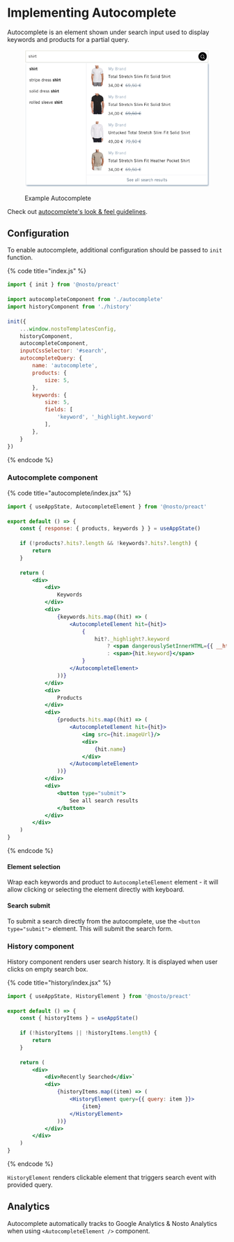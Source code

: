 # Implementing Autocomplete

Autocomplete is an element shown under search input used to display keywords and products for a partial query.

<figure><img src="../../../.gitbook/assets/Screenshot 2023-08-04 at 12.36.22.png" alt=""><figcaption><p>Example Autocomplete</p></figcaption></figure>

Check out [autocomplete's look & feel guidelines](https://help.nosto.com/en/articles/7169076-autocomplete-s-look-feel-guidelines).

## Configuration

To enable autocomplete, additional configuration should be passed to `init` function.

{% code title="index.js" %}
```javascript
import { init } from '@nosto/preact'

import autocompleteComponent from './autocomplete'
import historyComponent from './history'

init({
    ...window.nostoTemplatesConfig,
    historyComponent,
    autocompleteComponent,
    inputCssSelector: '#search',
    autocompleteQuery: {
        name: 'autocomplete',
        products: {
            size: 5,
        },
        keywords: {
            size: 5,
            fields: [
                'keyword', '_highlight.keyword'
            ],
        },
    }
})
```
{% endcode %}

### Autocomplete component

{% code title="autocomplete/index.jsx" %}
```jsx
import { useAppState, AutocompleteElement } from '@nosto/preact'

export default () => {
    const { response: { products, keywords } } = useAppState()

    if (!products?.hits?.length && !keywords?.hits?.length) {
        return
    }

    return (
        <div>
            <div>
                Keywords
            </div>
            <div>
                {keywords.hits.map((hit) => (
                    <AutocompleteElement hit={hit}>
                        {
                            hit?._highlight?.keyword
                                ? <span dangerouslySetInnerHTML={{ __html: hit._highlight.keyword }}></span>
                                : <span>{hit.keyword}</span>
                        }
                    </AutocompleteElement>
                ))}
            </div>
            <div>
                Products
            </div>
            <div>
                {products.hits.map((hit) => (
                    <AutocompleteElement hit={hit}>
                        <img src={hit.imageUrl}/>
                        <div>
                            {hit.name}
                        </div>
                    </AutocompleteElement>
                ))}
            </div>
            <div>
                <button type="submit">
                    See all search results
                </button>
            </div>
        </div>
    )
}
```
{% endcode %}

#### Element selection

Wrap each keywords and product to `AutocompleteElement` element - it will allow clicking or selecting the element directly with keyboard.&#x20;

#### Search submit

To submit a search directly from the autocomplete, use the `<button type="submit">` element. This will submit the search form.

### History component

History component renders user search history. It is displayed when user clicks on empty search box.

{% code title="history/index.jsx" %}
```jsx
import { useAppState, HistoryElement } from '@nosto/preact'

export default () => {
    const { historyItems } = useAppState()

    if (!historyItems || !historyItems.length) {
        return
    }

    return (
        <div>
            <div>Recently Searched</div>`
            <div>
                {historyItems.map((item) => (
                    <HistoryElement query={{ query: item }}>
                        {item}
                    </HistoryElement>
                ))}
            </div>
        </div>
    )
}
```
{% endcode %}

`HistoryElement` renders clickable element that triggers search event with provided query. &#x20;

## Analytics

Autocomplete automatically tracks to Google Analytics & Nosto Analytics when using `<AutocompleteElement />` component.&#x20;

